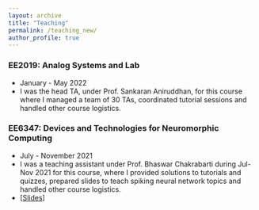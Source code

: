 ```yaml
---
layout: archive
title: "Teaching"
permalink: /teaching_new/
author_profile: true
---
```


### EE2019: Analog Systems and Lab
- January - May 2022
- I was the head TA, under Prof. Sankaran Aniruddhan, for this course where I managed a team of 30 TAs, coordinated tutorial sessions and handled other course logistics.

### EE6347: Devices and Technologies for Neuromorphic Computing
- July - November 2021
- I was a teaching assistant under Prof. Bhaswar Chakrabarti during Jul-Nov 2021 for this course, where I provided solutions to tutorials and quizzes, prepared slides to teach spiking neural network topics and handled other course logistics.
- [[Slides](https://karthisrinivasan.github.io/files/Spiking_Neurons_and_Networks.pdf)]

